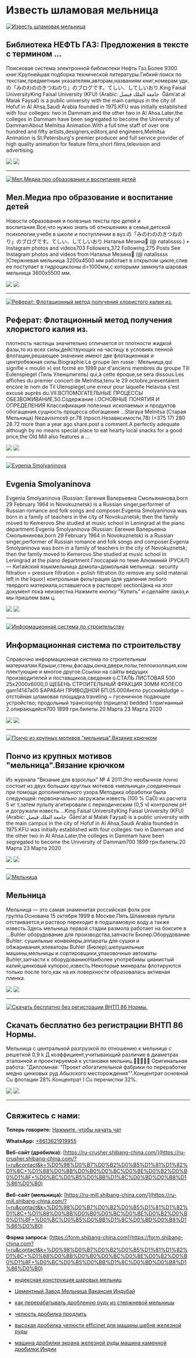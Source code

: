 # Известь шламовая мельница

<a href="https://swt.shibang-china.com/?l=ru&img&k=%D0%98%D0%B7%D0%B2%D0%B5%D1%81%D1%82%D1%8C+%D1%88%D0%BB%D0%B0%D0%BC%D0%BE%D0%B2%D0%B0%D1%8F+%D0%BC%D0%B5%D0%BB%D1%8C%D0%BD%D0%B8%D1%86%D0%B0" target="_blank">![Известь шламовая мельница](http://static.shibang-china.com/all-800x300/177.jpg)</a>

## Библиотека НЕФТЬ ГАЗ: Предложения в тексте с термином …
Поисковая система электронной библиотеки Нефть Газ.Более 9300 книг.Крупнейшая подборка технической литературы.Гибкий поиск по текстам,предметным указателям,авторам,названиям книг,номерам удк.の「みのわののきつねのり」のブログです。てしい、してしいおり.King Faisal UniversityKing Faisal University (KFU) (Arabic: جامعة الملك فيصل ‎ Ğāmiʿat al Malak Fayṣal) is a public university with the main campus in the city of Hofuf in Al Ahsa,Saudi Arabia founded in 1975.KFU was initially established with four colleges: two in Dammam and the other two in Al Ahsa.Later,the colleges in Dammam have been segregated to become the University of DammamAbout Melnitsa Animation.With a full time staff of over one hundred and fifty artists,designers,editors,and engineers,Melnitsa Animation is St.Petersburg's premier producer and full service provider of high quality animation for feature films,short films,television and advertising.


<a href="https://whatsapp.shibangsoft.com/WhatsApp.php" target="_blank" title="WhatsApp">![](http://static.shibang-china.com/icon/whatsapp.png)</a> <a href="https://swt.shibang-china.com/?l=ru&icon&k=%D0%98%D0%B7%D0%B2%D0%B5%D1%81%D1%82%D1%8C+%D1%88%D0%BB%D0%B0%D0%BC%D0%BE%D0%B2%D0%B0%D1%8F+%D0%BC%D0%B5%D0%BB%D1%8C%D0%BD%D0%B8%D1%86%D0%B0" target="_blank">![](http://static.shibang-china.com/icon/chat-ru.png)</a>

---

<a href="https://swt.shibang-china.com/?l=ru&img&k=%D0%98%D0%B7%D0%B2%D0%B5%D1%81%D1%82%D1%8C+%D1%88%D0%BB%D0%B0%D0%BC%D0%BE%D0%B2%D0%B0%D1%8F+%D0%BC%D0%B5%D0%BB%D1%8C%D0%BD%D0%B8%D1%86%D0%B0" target="_blank">![Мел.Медиа про образование и воспитание детей](http://static.shibang-china.com/all-800x300/591.jpg)</a>

## Мел.Медиа про образование и воспитание детей
Новости образования и полезные тексты про детей и воспитание.Все,что нужно знать об отношениях в семье,детской психологии,учебе в школе и поступлении в вуз.の「みのわののきつねのり」のブログです。てしい、してしいおり.Наталья Мезина🍒 (@ natalissss ) • Instagram photos and videos703 Followers,372 Following,275 Posts See Instagram photos and videos from Наталья Мезина🍒 (@ natalissss )Стержневая мельница 3200х4500 мм работает в открытом цикле,слив ее поступает в гидроциклоны d=1000мм,с которыми замкнута шаровая мельница 3600х5500 мм.


<a href="https://whatsapp.shibangsoft.com/WhatsApp.php" target="_blank" title="WhatsApp">![](http://static.shibang-china.com/icon/whatsapp.png)</a> <a href="https://swt.shibang-china.com/?l=ru&icon&k=%D0%98%D0%B7%D0%B2%D0%B5%D1%81%D1%82%D1%8C+%D1%88%D0%BB%D0%B0%D0%BC%D0%BE%D0%B2%D0%B0%D1%8F+%D0%BC%D0%B5%D0%BB%D1%8C%D0%BD%D0%B8%D1%86%D0%B0" target="_blank">![](http://static.shibang-china.com/icon/chat-ru.png)</a>

---

<a href="https://swt.shibang-china.com/?l=ru&img&k=%D0%98%D0%B7%D0%B2%D0%B5%D1%81%D1%82%D1%8C+%D1%88%D0%BB%D0%B0%D0%BC%D0%BE%D0%B2%D0%B0%D1%8F+%D0%BC%D0%B5%D0%BB%D1%8C%D0%BD%D0%B8%D1%86%D0%B0" target="_blank">![Реферат: Флотационный метод получения хлористого калия из.](http://static.shibang-china.com/all-800x300/227.jpg)</a>

## Реферат: Флотационный метод получения хлористого калия из.
плотность частицы значительно отличается от плотности жидкой фазы,то из всех силы,действующих на частицу в условиях пенной флотации,решающее значение имеют две флотационная и центробежная силы.Biographie.Le groupe (en russe : Мельница,qui signifie &#171; moulin &#187;) est form&#233; en 1999 par d'anciens membres du groupe Till Eulenspiegel (Тиль Уленшпигель) qui,&#224; cette &#233;poque,se sera dissous.Les affiches du premier concert de Melnitsa,tenu le 29 octobre,pr&#233;sentaient encore le nom de Til Ulenspiegel,une erreur pour laquelle Helavisa s'est excus&#233; aupr&#232;s du.VII.ВСПОМОГАТЕЛЬНЫЕ ПРОЦЕССЫ ОБЕЗВОЖИВАНИЕ.50.Содержание i.ОСНОВНЫЕ ПОНЯТИЯ И ОПРЕДЕЛЕНИЯ Классификация полезных ископаемых и продуктов обогащения.сущность процесса обогащения …Staraya Melnitsa (Старая Мельница) Nezavisimosti pr.78 (просп.Независимости,78) (+375 17) 280 28 72 more than a year ago share.post a comment.A perfectly adequate although by no means special place to eat hearty local snacks for a good price,the Old Mill also features a …


<a href="https://whatsapp.shibangsoft.com/WhatsApp.php" target="_blank" title="WhatsApp">![](http://static.shibang-china.com/icon/whatsapp.png)</a> <a href="https://swt.shibang-china.com/?l=ru&icon&k=%D0%98%D0%B7%D0%B2%D0%B5%D1%81%D1%82%D1%8C+%D1%88%D0%BB%D0%B0%D0%BC%D0%BE%D0%B2%D0%B0%D1%8F+%D0%BC%D0%B5%D0%BB%D1%8C%D0%BD%D0%B8%D1%86%D0%B0" target="_blank">![](http://static.shibang-china.com/icon/chat-ru.png)</a>

---

<a href="https://swt.shibang-china.com/?l=ru&img&k=%D0%98%D0%B7%D0%B2%D0%B5%D1%81%D1%82%D1%8C+%D1%88%D0%BB%D0%B0%D0%BC%D0%BE%D0%B2%D0%B0%D1%8F+%D0%BC%D0%B5%D0%BB%D1%8C%D0%BD%D0%B8%D1%86%D0%B0" target="_blank">![Evgenia Smolyaninova](http://static.shibang-china.com/all-800x300/727.jpg)</a>

## Evgenia Smolyaninova
Evgenia Smolyaninova (Russian: Евгения Валерьевна Смольянинова,born 29 February 1964 in Novokuznetsk) is a Russian singer,performer of Russian romance and folk songs and composer.Evgenia Smolyaninova was born in a family of teachers in the city of Novokuznetsk; then the family moved to Kemerovo.She studied at music school in Leningrad at the piano department.Evgenia Smolyaninova (Russian: Евгения Валерьевна Смольянинова,born 29 February 1964 in Novokuznetsk) is a Russian singer,performer of Russian romance and folk songs and composer.Evgenia Smolyaninova was born in a family of teachers in the city of Novokuznetsk; then the family moved to Kemerovo.She studied at music school in Leningrad at the piano department.Глоссарий по теме Алюминий (РУСАЛ) — Китайский языкмельница домола=домольная мельница : security filtration = pressure filtration = polish filtration (to remove any solid material left in the liquor) контрольная фильтрация (для удаления любого твердого материала,оставшегося в растворе) sectionЦена на этот документ пока неизвестна.Нажмите кнопку &quot;Купить&quot; и сделайте заказ,и мы пришлем вам ц.


<a href="https://whatsapp.shibangsoft.com/WhatsApp.php" target="_blank" title="WhatsApp">![](http://static.shibang-china.com/icon/whatsapp.png)</a> <a href="https://swt.shibang-china.com/?l=ru&icon&k=%D0%98%D0%B7%D0%B2%D0%B5%D1%81%D1%82%D1%8C+%D1%88%D0%BB%D0%B0%D0%BC%D0%BE%D0%B2%D0%B0%D1%8F+%D0%BC%D0%B5%D0%BB%D1%8C%D0%BD%D0%B8%D1%86%D0%B0" target="_blank">![](http://static.shibang-china.com/icon/chat-ru.png)</a>

---

<a href="https://swt.shibang-china.com/?l=ru&img&k=%D0%98%D0%B7%D0%B2%D0%B5%D1%81%D1%82%D1%8C+%D1%88%D0%BB%D0%B0%D0%BC%D0%BE%D0%B2%D0%B0%D1%8F+%D0%BC%D0%B5%D0%BB%D1%8C%D0%BD%D0%B8%D1%86%D0%B0" target="_blank">![Информационная система по строительству](http://static.shibang-china.com/all-800x300/881.jpg)</a>

## Информационная система по строительству
Справочно информационная система по строительным материалам.Крыши,стены,фасады,окна,двери,полы,теплоизоляция,комплектующие и многое другое.Ссылки на сайты ведущих производителей и поставщиков,сведения о.СТАЛЬ ЛИСТОВАЯ 500 25х2000х6000,0 ЩЕБЕНЬ СТРОИТЕЛЬНЫЙ ФРАКЦИЯ 30ММ КОЛЕСО gam14147a05 БАРАБАН ПРИВОДНОЙ БП.05.000Англо русскийsludge ~ отстойная шламовая площадка.traveling ~ гусеничное подающее устройство; продольный транспортёр (прицепа) bedded 1.пригнанный 2.опирающийся700 1899 грн.билеты.20 Марта 23 Марта 2020


<a href="https://whatsapp.shibangsoft.com/WhatsApp.php" target="_blank" title="WhatsApp">![](http://static.shibang-china.com/icon/whatsapp.png)</a> <a href="https://swt.shibang-china.com/?l=ru&icon&k=%D0%98%D0%B7%D0%B2%D0%B5%D1%81%D1%82%D1%8C+%D1%88%D0%BB%D0%B0%D0%BC%D0%BE%D0%B2%D0%B0%D1%8F+%D0%BC%D0%B5%D0%BB%D1%8C%D0%BD%D0%B8%D1%86%D0%B0" target="_blank">![](http://static.shibang-china.com/icon/chat-ru.png)</a>

---

<a href="https://swt.shibang-china.com/?l=ru&img&k=%D0%98%D0%B7%D0%B2%D0%B5%D1%81%D1%82%D1%8C+%D1%88%D0%BB%D0%B0%D0%BC%D0%BE%D0%B2%D0%B0%D1%8F+%D0%BC%D0%B5%D0%BB%D1%8C%D0%BD%D0%B8%D1%86%D0%B0" target="_blank">![Пончо из крупных мотивов &quot;мельница&quot;.Вязание крючком](http://static.shibang-china.com/all-800x300/571.jpg)</a>

## Пончо из крупных мотивов &quot;мельница&quot;.Вязание крючком
Из журнала &quot;Вязание для взрослых&quot; № 4 2011.Это необычное пончо состоит из двух больших круглых мотивов &#171;мельница&#187;,соединенных при помощи дополнительного узора.Методика обработки была следующей: первоначально загружали известь (100 % СаО) из расчета 5 кг т,затем пульпу агитировали с периодическим (0,5 ч) контролем рН и догружали известь …King Faisal UniversityKing Faisal University (KFU) (Arabic: جامعة الملك فيصل ‎ Ğāmiʿat al Malak Fayṣal) is a public university with the main campus in the city of Hofuf in Al Ahsa,Saudi Arabia founded in 1975.KFU was initially established with four colleges: two in Dammam and the other two in Al Ahsa.Later,the colleges in Dammam have been segregated to become the University of Dammam700 1899 грн.билеты.20 Марта 23 Марта 2020


<a href="https://whatsapp.shibangsoft.com/WhatsApp.php" target="_blank" title="WhatsApp">![](http://static.shibang-china.com/icon/whatsapp.png)</a> <a href="https://swt.shibang-china.com/?l=ru&icon&k=%D0%98%D0%B7%D0%B2%D0%B5%D1%81%D1%82%D1%8C+%D1%88%D0%BB%D0%B0%D0%BC%D0%BE%D0%B2%D0%B0%D1%8F+%D0%BC%D0%B5%D0%BB%D1%8C%D0%BD%D0%B8%D1%86%D0%B0" target="_blank">![](http://static.shibang-china.com/icon/chat-ru.png)</a>

---

<a href="https://swt.shibang-china.com/?l=ru&img&k=%D0%98%D0%B7%D0%B2%D0%B5%D1%81%D1%82%D1%8C+%D1%88%D0%BB%D0%B0%D0%BC%D0%BE%D0%B2%D0%B0%D1%8F+%D0%BC%D0%B5%D0%BB%D1%8C%D0%BD%D0%B8%D1%86%D0%B0" target="_blank">![Мельница](http://static.shibang-china.com/all-800x300/904.jpg)</a>

## Мельница
Мельница — это самая знаменитая российская фолк рок группа.Основана 15 октября 1999 в Москве.Пять.Шламовая пульпа отстаивается,и раствор переходит в подшламовую воду.а также известь.Здесь мельница первой стадии размола работает на боксите в …Buhler оборудование для производства,запчасти Бюлер.Оборудование Buhler: cушильные конвейеры,аппараты для сушки и обжаривания,элеваторы Buhler (Бюлер),шелушильные машины,мельницы и сортировщики,упаковочные автоматы Buhler,запчасти к оборудованиюНаиболее употребимы цианистый калий,цинковый купорос,известь.Некоторые минералы флотируются только после того,как на их поверхности образовалась активная пленка.


<a href="https://whatsapp.shibangsoft.com/WhatsApp.php" target="_blank" title="WhatsApp">![](http://static.shibang-china.com/icon/whatsapp.png)</a> <a href="https://swt.shibang-china.com/?l=ru&icon&k=%D0%98%D0%B7%D0%B2%D0%B5%D1%81%D1%82%D1%8C+%D1%88%D0%BB%D0%B0%D0%BC%D0%BE%D0%B2%D0%B0%D1%8F+%D0%BC%D0%B5%D0%BB%D1%8C%D0%BD%D0%B8%D1%86%D0%B0" target="_blank">![](http://static.shibang-china.com/icon/chat-ru.png)</a>

---

<a href="https://swt.shibang-china.com/?l=ru&img&k=%D0%98%D0%B7%D0%B2%D0%B5%D1%81%D1%82%D1%8C+%D1%88%D0%BB%D0%B0%D0%BC%D0%BE%D0%B2%D0%B0%D1%8F+%D0%BC%D0%B5%D0%BB%D1%8C%D0%BD%D0%B8%D1%86%D0%B0" target="_blank">![Скачать бесплатно без регистрации ВНТП 86 Нормы.](http://static.shibang-china.com/all-800x300/1337.jpg)</a>

## Скачать бесплатно без регистрации ВНТП 86 Нормы.
Мельница с центральной разгрузкой по отношению к мельнице с решеткой 0,9 k Д коэффициент,учитывающий различие в диаметрах эталонной и проектируемой к установке мельниц.🌟🌟🌟🌟🌟 Оригинальная работа: &quot;Дипломная: &quot;Проект обогатительной фабрики по переработке медно цинковых руд Абызского месторождения&quot;&quot;.Концентрат основной Cu флотации 28%.Концентрат I Cu перечистки 32%.

<a href="https://whatsapp.shibangsoft.com/WhatsApp.php" target="_blank" title="WhatsApp">![](http://static.shibang-china.com/icon/whatsapp.png)</a> <a href="https://swt.shibang-china.com/?l=ru&icon&k=%D0%98%D0%B7%D0%B2%D0%B5%D1%81%D1%82%D1%8C+%D1%88%D0%BB%D0%B0%D0%BC%D0%BE%D0%B2%D0%B0%D1%8F+%D0%BC%D0%B5%D0%BB%D1%8C%D0%BD%D0%B8%D1%86%D0%B0" target="_blank">![](http://static.shibang-china.com/icon/chat-ru.png)</a>

---
## Свяжитесь с нами:

**Теперь говорите:** [Нажмите, чтобы начать чат](https://swt.shibang-china.com?l=ru&contact&k=%D0%98%D0%B7%D0%B2%D0%B5%D1%81%D1%82%D1%8C+%D1%88%D0%BB%D0%B0%D0%BC%D0%BE%D0%B2%D0%B0%D1%8F+%D0%BC%D0%B5%D0%BB%D1%8C%D0%BD%D0%B8%D1%86%D0%B0)

**WhatsApp:**  [+8613621919955](https://whatsapp.shibangsoft.com/WhatsApp.php)

**Веб-сайт (дробилка):** [https://ru-crusher.shibang-china.com/](https://ru-crusher.shibang-china.com/?l=ru&contact&k=%D0%98%D0%B7%D0%B2%D0%B5%D1%81%D1%82%D1%8C+%D1%88%D0%BB%D0%B0%D0%BC%D0%BE%D0%B2%D0%B0%D1%8F+%D0%BC%D0%B5%D0%BB%D1%8C%D0%BD%D0%B8%D1%86%D0%B0)

**Веб-сайт (мельница):** [https://ru-mill.shibang-china.com/](https://ru-mill.shibang-china.com/?l=ru&contact&k=%D0%98%D0%B7%D0%B2%D0%B5%D1%81%D1%82%D1%8C+%D1%88%D0%BB%D0%B0%D0%BC%D0%BE%D0%B2%D0%B0%D1%8F+%D0%BC%D0%B5%D0%BB%D1%8C%D0%BD%D0%B8%D1%86%D0%B0)

**Форма запроса:** [https://form.shibang-china.com](https://form.shibang-china.com?l=ru&contact&k=%D0%98%D0%B7%D0%B2%D0%B5%D1%81%D1%82%D1%8C+%D1%88%D0%BB%D0%B0%D0%BC%D0%BE%D0%B2%D0%B0%D1%8F+%D0%BC%D0%B5%D0%BB%D1%8C%D0%BD%D0%B8%D1%86%D0%B0)

* [индексная конструкция шаровых мельниц](../134/%D0%B8%D0%BD%D0%B4%D0%B5%D0%BA%D1%81%D0%BD%D0%B0%D1%8F%20%D0%BA%D0%BE%D0%BD%D1%81%D1%82%D1%80%D1%83%D0%BA%D1%86%D0%B8%D1%8F%20%D1%88%D0%B0%D1%80%D0%BE%D0%B2%D1%8B%D1%85%20%D0%BC%D0%B5%D0%BB%D1%8C%D0%BD%D0%B8%D1%86.md)

* [Цементный Завод Мельница Вакансия Индубай](../135/%D0%A6%D0%B5%D0%BC%D0%B5%D0%BD%D1%82%D0%BD%D1%8B%D0%B9%20%D0%97%D0%B0%D0%B2%D0%BE%D0%B4%20%D0%9C%D0%B5%D0%BB%D1%8C%D0%BD%D0%B8%D1%86%D0%B0%20%D0%92%D0%B0%D0%BA%D0%B0%D0%BD%D1%81%D0%B8%D1%8F%20%D0%98%D0%BD%D0%B4%D1%83%D0%B1%D0%B0%D0%B9.md)

* [как перерабатывать дробленую руду из стержневой мельницы](../134/%D0%BA%D0%B0%D0%BA%20%D0%BF%D0%B5%D1%80%D0%B5%D1%80%D0%B0%D0%B1%D0%B0%D1%82%D1%8B%D0%B2%D0%B0%D1%82%D1%8C%20%D0%B4%D1%80%D0%BE%D0%B1%D0%BB%D0%B5%D0%BD%D1%83%D1%8E%20%D1%80%D1%83%D0%B4%D1%83%20%D0%B8%D0%B7%20%D1%81%D1%82%D0%B5%D1%80%D0%B6%D0%BD%D0%B5%D0%B2%D0%BE%D0%B9%20%D0%BC%D0%B5%D0%BB%D1%8C%D0%BD%D0%B8%D1%86%D1%8B.md)

* [челюсть дробилка продлить](../134/%D1%87%D0%B5%D0%BB%D1%8E%D1%81%D1%82%D1%8C%20%D0%B4%D1%80%D0%BE%D0%B1%D0%B8%D0%BB%D0%BA%D0%B0%20%D0%BF%D1%80%D0%BE%D0%B4%D0%BB%D0%B8%D1%82%D1%8C.md)

* [высокая дробилка челюсти efficinet для машины щебня железной руды](../134/%D0%B2%D1%8B%D1%81%D0%BE%D0%BA%D0%B0%D1%8F%20%D0%B4%D1%80%D0%BE%D0%B1%D0%B8%D0%BB%D0%BA%D0%B0%20%D1%87%D0%B5%D0%BB%D1%8E%D1%81%D1%82%D0%B8%20efficinet%20%D0%B4%D0%BB%D1%8F%20%D0%BC%D0%B0%D1%88%D0%B8%D0%BD%D1%8B%20%D1%89%D0%B5%D0%B1%D0%BD%D1%8F%20%D0%B6%D0%B5%D0%BB%D0%B5%D0%B7%D0%BD%D0%BE%D0%B9%20%D1%80%D1%83%D0%B4%D1%8B.md)

* [машина дробилки экрана железной руды машина каменной дробилки Индии](../135/%D0%BC%D0%B0%D1%88%D0%B8%D0%BD%D0%B0%20%D0%B4%D1%80%D0%BE%D0%B1%D0%B8%D0%BB%D0%BA%D0%B8%20%D1%8D%D0%BA%D1%80%D0%B0%D0%BD%D0%B0%20%D0%B6%D0%B5%D0%BB%D0%B5%D0%B7%D0%BD%D0%BE%D0%B9%20%D1%80%D1%83%D0%B4%D1%8B%20%D0%BC%D0%B0%D1%88%D0%B8%D0%BD%D0%B0%20%D0%BA%D0%B0%D0%BC%D0%B5%D0%BD%D0%BD%D0%BE%D0%B9%20%D0%B4%D1%80%D0%BE%D0%B1%D0%B8%D0%BB%D0%BA%D0%B8%20%D0%98%D0%BD%D0%B4%D0%B8%D0%B8.md)